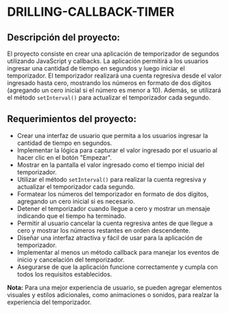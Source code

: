 # DRILLING-CALLBACK-TIMER

## Descripción del proyecto:

El proyecto consiste en crear una aplicación de temporizador de segundos utilizando JavaScript y callbacks. La aplicación permitirá a los usuarios ingresar una cantidad de tiempo en segundos y luego iniciar el temporizador. El temporizador realizará una cuenta regresiva desde el valor ingresado hasta cero, mostrando los números en formato de dos dígitos (agregando un cero inicial si el número es menor a 10). Además, se utilizará el método `setInterval()` para actualizar el temporizador cada segundo.

## Requerimientos del proyecto:

- Crear una interfaz de usuario que permita a los usuarios ingresar la cantidad de tiempo en segundos.
- Implementar la lógica para capturar el valor ingresado por el usuario al hacer clic en el botón "Empezar".
- Mostrar en la pantalla el valor ingresado como el tiempo inicial del temporizador.
- Utilizar el método `setInterval()` para realizar la cuenta regresiva y actualizar el temporizador cada segundo.
- Formatear los números del temporizador en formato de dos dígitos, agregando un cero inicial si es necesario.
- Detener el temporizador cuando llegue a cero y mostrar un mensaje indicando que el tiempo ha terminado.
- Permitir al usuario cancelar la cuenta regresiva antes de que llegue a cero y mostrar los números restantes en orden descendente.
- Diseñar una interfaz atractiva y fácil de usar para la aplicación de temporizador.
- Implementar al menos un método callback para manejar los eventos de inicio y cancelación del temporizador.
- Asegurarse de que la aplicación funcione correctamente y cumpla con todos los requisitos establecidos.

**Nota:** Para una mejor experiencia de usuario, se pueden agregar elementos visuales y estilos adicionales, como animaciones o sonidos, para realzar la experiencia del temporizador.
